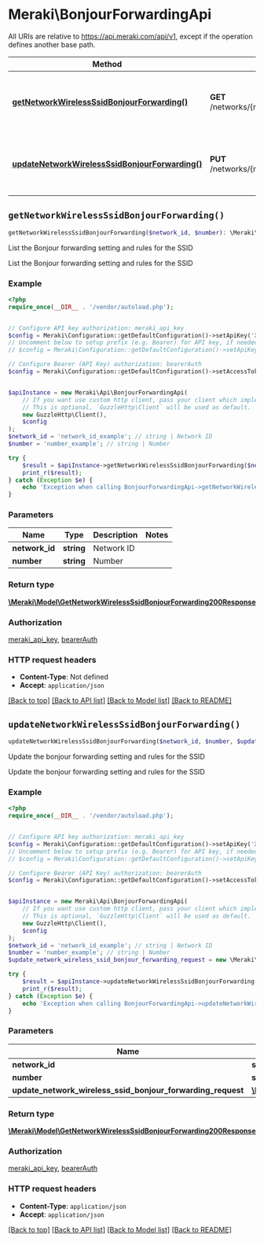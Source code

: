 # Meraki\BonjourForwardingApi

All URIs are relative to https://api.meraki.com/api/v1, except if the operation defines another base path.

| Method | HTTP request | Description |
| ------------- | ------------- | ------------- |
| [**getNetworkWirelessSsidBonjourForwarding()**](BonjourForwardingApi.md#getNetworkWirelessSsidBonjourForwarding) | **GET** /networks/{networkId}/wireless/ssids/{number}/bonjourForwarding | List the Bonjour forwarding setting and rules for the SSID |
| [**updateNetworkWirelessSsidBonjourForwarding()**](BonjourForwardingApi.md#updateNetworkWirelessSsidBonjourForwarding) | **PUT** /networks/{networkId}/wireless/ssids/{number}/bonjourForwarding | Update the bonjour forwarding setting and rules for the SSID |


## `getNetworkWirelessSsidBonjourForwarding()`

```php
getNetworkWirelessSsidBonjourForwarding($network_id, $number): \Meraki\Model\GetNetworkWirelessSsidBonjourForwarding200Response
```

List the Bonjour forwarding setting and rules for the SSID

List the Bonjour forwarding setting and rules for the SSID

### Example

```php
<?php
require_once(__DIR__ . '/vendor/autoload.php');


// Configure API key authorization: meraki_api_key
$config = Meraki\Configuration::getDefaultConfiguration()->setApiKey('X-Cisco-Meraki-API-Key', 'YOUR_API_KEY');
// Uncomment below to setup prefix (e.g. Bearer) for API key, if needed
// $config = Meraki\Configuration::getDefaultConfiguration()->setApiKeyPrefix('X-Cisco-Meraki-API-Key', 'Bearer');

// Configure Bearer (API Key) authorization: bearerAuth
$config = Meraki\Configuration::getDefaultConfiguration()->setAccessToken('YOUR_ACCESS_TOKEN');


$apiInstance = new Meraki\Api\BonjourForwardingApi(
    // If you want use custom http client, pass your client which implements `GuzzleHttp\ClientInterface`.
    // This is optional, `GuzzleHttp\Client` will be used as default.
    new GuzzleHttp\Client(),
    $config
);
$network_id = 'network_id_example'; // string | Network ID
$number = 'number_example'; // string | Number

try {
    $result = $apiInstance->getNetworkWirelessSsidBonjourForwarding($network_id, $number);
    print_r($result);
} catch (Exception $e) {
    echo 'Exception when calling BonjourForwardingApi->getNetworkWirelessSsidBonjourForwarding: ', $e->getMessage(), PHP_EOL;
}
```

### Parameters

| Name | Type | Description  | Notes |
| ------------- | ------------- | ------------- | ------------- |
| **network_id** | **string**| Network ID | |
| **number** | **string**| Number | |

### Return type

[**\Meraki\Model\GetNetworkWirelessSsidBonjourForwarding200Response**](../Model/GetNetworkWirelessSsidBonjourForwarding200Response.md)

### Authorization

[meraki_api_key](../../README.md#meraki_api_key), [bearerAuth](../../README.md#bearerAuth)

### HTTP request headers

- **Content-Type**: Not defined
- **Accept**: `application/json`

[[Back to top]](#) [[Back to API list]](../../README.md#endpoints)
[[Back to Model list]](../../README.md#models)
[[Back to README]](../../README.md)

## `updateNetworkWirelessSsidBonjourForwarding()`

```php
updateNetworkWirelessSsidBonjourForwarding($network_id, $number, $update_network_wireless_ssid_bonjour_forwarding_request): \Meraki\Model\GetNetworkWirelessSsidBonjourForwarding200Response
```

Update the bonjour forwarding setting and rules for the SSID

Update the bonjour forwarding setting and rules for the SSID

### Example

```php
<?php
require_once(__DIR__ . '/vendor/autoload.php');


// Configure API key authorization: meraki_api_key
$config = Meraki\Configuration::getDefaultConfiguration()->setApiKey('X-Cisco-Meraki-API-Key', 'YOUR_API_KEY');
// Uncomment below to setup prefix (e.g. Bearer) for API key, if needed
// $config = Meraki\Configuration::getDefaultConfiguration()->setApiKeyPrefix('X-Cisco-Meraki-API-Key', 'Bearer');

// Configure Bearer (API Key) authorization: bearerAuth
$config = Meraki\Configuration::getDefaultConfiguration()->setAccessToken('YOUR_ACCESS_TOKEN');


$apiInstance = new Meraki\Api\BonjourForwardingApi(
    // If you want use custom http client, pass your client which implements `GuzzleHttp\ClientInterface`.
    // This is optional, `GuzzleHttp\Client` will be used as default.
    new GuzzleHttp\Client(),
    $config
);
$network_id = 'network_id_example'; // string | Network ID
$number = 'number_example'; // string | Number
$update_network_wireless_ssid_bonjour_forwarding_request = new \Meraki\Model\UpdateNetworkWirelessSsidBonjourForwardingRequest(); // \Meraki\Model\UpdateNetworkWirelessSsidBonjourForwardingRequest

try {
    $result = $apiInstance->updateNetworkWirelessSsidBonjourForwarding($network_id, $number, $update_network_wireless_ssid_bonjour_forwarding_request);
    print_r($result);
} catch (Exception $e) {
    echo 'Exception when calling BonjourForwardingApi->updateNetworkWirelessSsidBonjourForwarding: ', $e->getMessage(), PHP_EOL;
}
```

### Parameters

| Name | Type | Description  | Notes |
| ------------- | ------------- | ------------- | ------------- |
| **network_id** | **string**| Network ID | |
| **number** | **string**| Number | |
| **update_network_wireless_ssid_bonjour_forwarding_request** | [**\Meraki\Model\UpdateNetworkWirelessSsidBonjourForwardingRequest**](../Model/UpdateNetworkWirelessSsidBonjourForwardingRequest.md)|  | [optional] |

### Return type

[**\Meraki\Model\GetNetworkWirelessSsidBonjourForwarding200Response**](../Model/GetNetworkWirelessSsidBonjourForwarding200Response.md)

### Authorization

[meraki_api_key](../../README.md#meraki_api_key), [bearerAuth](../../README.md#bearerAuth)

### HTTP request headers

- **Content-Type**: `application/json`
- **Accept**: `application/json`

[[Back to top]](#) [[Back to API list]](../../README.md#endpoints)
[[Back to Model list]](../../README.md#models)
[[Back to README]](../../README.md)
